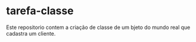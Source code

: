 # tarefa-classe

Este repositorio contem a criação de classe de um bjeto do mundo real que cadastra um cliente.

